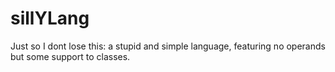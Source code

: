 # sillYLang
Just so I dont lose this: a stupid and simple language, featuring no operands but some support to classes.
